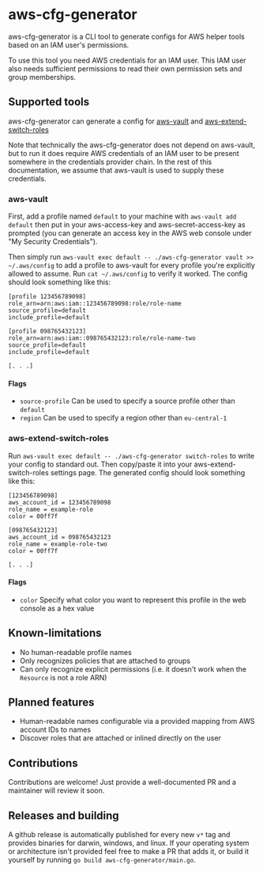 # aws-cfg-generator

aws-cfg-generator is a CLI tool to generate configs for AWS helper tools based on an IAM user's permissions.

To use this tool you need AWS credentials for an IAM user. This IAM user also needs sufficient permissions to read their
own permission sets and group memberships.

## Supported tools

aws-cfg-generator can generate a config for [aws-vault](https://github.com/99designs/aws-vault) and 
[aws-extend-switch-roles](https://github.com/tilfinltd/aws-extend-switch-roles)

Note that technically the aws-cfg-generator does not depend on aws-vault, but to run it does require AWS credentials
of an IAM user to be present somewhere in the credentials provider chain. In the rest of this documentation, we assume 
that aws-vault is used to supply these credentials.

### aws-vault

First, add a profile named `default` to your machine with `aws-vault add default` then put in your aws-access-key and
aws-secret-access-key as prompted (you can generate an access key in the AWS web console under "My Security 
Credentials").

Then simply run `aws-vault exec default -- ./aws-cfg-generator vault >> ~/.aws/config` to add a profile to 
aws-vault for every profile you're explicitly allowed to assume. Run `cat ~/.aws/config` to verify it worked. The config
should look something like this:

```
[profile 123456789098]
role_arn=arn:aws:iam::123456789098:role/role-name
source_profile=default
include_profile=default

[profile 098765432123]
role_arn=arn:aws:iam::098765432123:role/role-name-two
source_profile=default
include_profile=default

[. . .]
```

#### Flags

- `source-profile` Can be used to specify a source profile other than `default`
- `region` Can be used to specify a region other than `eu-central-1`


### aws-extend-switch-roles

Run `aws-vault exec default -- ./aws-cfg-generator switch-roles` to write your config to standard out. Then copy/paste
it into your aws-extend-switch-roles settings page. The generated config should look something like this:

```
[123456789098]
aws_account_id = 123456789098
role_name = example-role
color = 00ff7f

[098765432123]
aws_account_id = 098765432123
role_name = example-role-two
color = 00ff7f

[. . .]
```

#### Flags

- `color` Specify what color you want to represent this profile in the web console as a hex value

## Known-limitations

- No human-readable profile names
- Only recognizes policies that are attached to groups
- Can only recognize explicit permissions (i.e. it doesn't work when the `Resource` is not a role ARN)
  
## Planned features

- Human-readable names configurable via a provided mapping from AWS account IDs to names
- Discover roles that are attached or inlined directly on the user

## Contributions

Contributions are welcome! Just provide a well-documented PR and a maintainer will review it soon.

## Releases and building

A github release is automatically published for every new `v*` tag and provides binaries for darwin, windows, and 
linux. If your operating system or architecture isn't provided feel free to make a PR that adds it, or build it 
yourself by running `go build aws-cfg-generator/main.go`.
